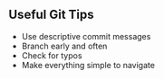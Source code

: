 ## Useful Git Tips
- Use descriptive commit messages
- Branch early and often
- Check for typos
- Make everything simple to navigate
